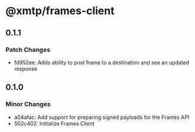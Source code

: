 # @xmtp/frames-client

## 0.1.1

### Patch Changes

- fd952ee: Adds ability to post frame to a destination and see an updated response

## 0.1.0

### Minor Changes

- a04afac: Add support for preparing signed payloads for the Frames API
- 502c402: Initialize Frames Client
